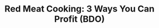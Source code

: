 ---
layout: post
title: "Red Meat Cooking: 3 Ways You Can Profit (BDO)"
published: true
type: video
tags: cooking
image: /files/thumbnails/meatvid.png
excerpt: ...including 4 ways to make a Margarita
post-date: 2023-06-12
updated-date: 2023-06-12
direct-link: https://www.youtube.com/watch?v=CcqQPEZGH2c
---